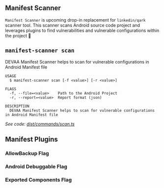 ## Manifest Scanner

`Manifest Scanner` is upcoming drop-in replacement for `linkedin/qark` scanner tool. This scanner scans Android source code project and leverages plugins to find vulnerabilities and vulnerable configurations within the project 📱

## `manifest-scanner scan`

DEVAA Manifest Scanner helps to scan for vulnerable configurations in Android Manifest file

```
USAGE
  $ manifest-scanner scan [-f <value>] [-r <value>]

FLAGS
  -f, --file=<value>    Path to the Android Project
  -r, --report=<value>  Report format (json)

DESCRIPTION
  DEVAA Manifest Scanner helps to scan for vulnerable configurations in Android Manifest file
```

_See code: [dist/commands/scan.ts](https://github.com/devaa-security/manifest-scanner/blob/v1.0.0/dist/commands/scan.ts)_
<!-- commandsstop -->

## Manifest Plugins

### AllowBackup Flag

### Android Debuggable Flag

### Exported Components Flag
